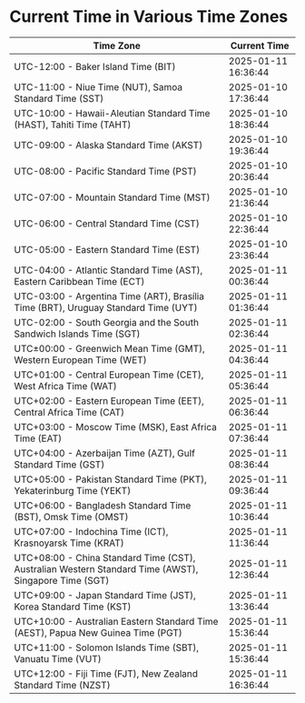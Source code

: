 # Current Time in Various Time Zones

| Time Zone | Current Time |
|-----------|--------------|
| UTC-12:00 - Baker Island Time (BIT) | 2025-01-11 16:36:44 |
| UTC-11:00 - Niue Time (NUT), Samoa Standard Time (SST) | 2025-01-10 17:36:44 |
| UTC-10:00 - Hawaii-Aleutian Standard Time (HAST), Tahiti Time (TAHT) | 2025-01-10 18:36:44 |
| UTC-09:00 - Alaska Standard Time (AKST) | 2025-01-10 19:36:44 |
| UTC-08:00 - Pacific Standard Time (PST) | 2025-01-10 20:36:44 |
| UTC-07:00 - Mountain Standard Time (MST) | 2025-01-10 21:36:44 |
| UTC-06:00 - Central Standard Time (CST) | 2025-01-10 22:36:44 |
| UTC-05:00 - Eastern Standard Time (EST) | 2025-01-10 23:36:44 |
| UTC-04:00 - Atlantic Standard Time (AST), Eastern Caribbean Time (ECT) | 2025-01-11 00:36:44 |
| UTC-03:00 - Argentina Time (ART), Brasília Time (BRT), Uruguay Standard Time (UYT) | 2025-01-11 01:36:44 |
| UTC-02:00 - South Georgia and the South Sandwich Islands Time (SGT) | 2025-01-11 02:36:44 |
| UTC±00:00 - Greenwich Mean Time (GMT), Western European Time (WET) | 2025-01-11 04:36:44 |
| UTC+01:00 - Central European Time (CET), West Africa Time (WAT) | 2025-01-11 05:36:44 |
| UTC+02:00 - Eastern European Time (EET), Central Africa Time (CAT) | 2025-01-11 06:36:44 |
| UTC+03:00 - Moscow Time (MSK), East Africa Time (EAT) | 2025-01-11 07:36:44 |
| UTC+04:00 - Azerbaijan Time (AZT), Gulf Standard Time (GST) | 2025-01-11 08:36:44 |
| UTC+05:00 - Pakistan Standard Time (PKT), Yekaterinburg Time (YEKT) | 2025-01-11 09:36:44 |
| UTC+06:00 - Bangladesh Standard Time (BST), Omsk Time (OMST) | 2025-01-11 10:36:44 |
| UTC+07:00 - Indochina Time (ICT), Krasnoyarsk Time (KRAT) | 2025-01-11 11:36:44 |
| UTC+08:00 - China Standard Time (CST), Australian Western Standard Time (AWST), Singapore Time (SGT) | 2025-01-11 12:36:44 |
| UTC+09:00 - Japan Standard Time (JST), Korea Standard Time (KST) | 2025-01-11 13:36:44 |
| UTC+10:00 - Australian Eastern Standard Time (AEST), Papua New Guinea Time (PGT) | 2025-01-11 15:36:44 |
| UTC+11:00 - Solomon Islands Time (SBT), Vanuatu Time (VUT) | 2025-01-11 15:36:44 |
| UTC+12:00 - Fiji Time (FJT), New Zealand Standard Time (NZST) | 2025-01-11 16:36:44 |

